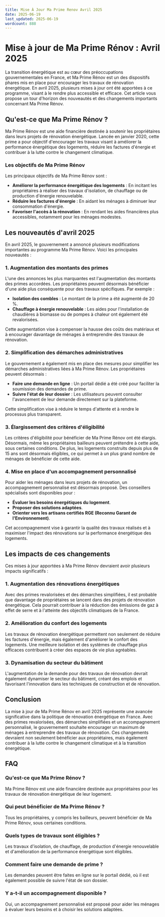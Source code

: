 ```yaml
---
title: Mise À Jour Ma Prime Renov Avril 2025
date: 2025-06-19
last_updated: 2025-06-19
wordcount: 888
---
```


# Mise à jour de Ma Prime Rénov : Avril 2025

La transition énergétique est au cœur des préoccupations gouvernementales en France, et Ma Prime Rénov est un des dispositifs phares mis en place pour encourager les travaux de rénovation énergétique. En avril 2025, plusieurs mises à jour ont été apportées à ce programme, visant à le rendre plus accessible et efficace. Cet article vous propose un tour d'horizon des nouveautés et des changements importants concernant Ma Prime Rénov.

## Qu'est-ce que Ma Prime Rénov ?

Ma Prime Rénov est une aide financière destinée à soutenir les propriétaires dans leurs projets de rénovation énergétique. Lancée en janvier 2020, cette prime a pour objectif d'encourager les travaux visant à améliorer la performance énergétique des logements, réduire les factures d'énergie et contribuer à la lutte contre le changement climatique. 

### Les objectifs de Ma Prime Rénov

Les principaux objectifs de Ma Prime Rénov sont :

- **Améliorer la performance énergétique des logements** : En incitant les propriétaires à réaliser des travaux d'isolation, de chauffage ou de production d'énergie renouvelable.
- **Réduire les factures d'énergie** : En aidant les ménages à diminuer leur consommation d'énergie.
- **Favoriser l'accès à la rénovation** : En rendant les aides financières plus accessibles, notamment pour les ménages modestes.

## Les nouveautés d'avril 2025

En avril 2025, le gouvernement a annoncé plusieurs modifications importantes au programme Ma Prime Rénov. Voici les principales nouveautés :

### 1. Augmentation des montants des primes

L'une des annonces les plus marquantes est l'augmentation des montants des primes accordées. Les propriétaires peuvent désormais bénéficier d'une aide plus conséquente pour des travaux spécifiques. Par exemple :

- **Isolation des combles** : Le montant de la prime a été augmenté de 20 %.
- **Chauffage à énergie renouvelable** : Les aides pour l'installation de chaudières à biomasse ou de pompes à chaleur ont également été revalorisées.

Cette augmentation vise à compenser la hausse des coûts des matériaux et à encourager davantage de ménages à entreprendre des travaux de rénovation.

### 2. Simplification des démarches administratives

Le gouvernement a également mis en place des mesures pour simplifier les démarches administratives liées à Ma Prime Rénov. Les propriétaires peuvent désormais :

- **Faire une demande en ligne** : Un portail dédié a été créé pour faciliter la soumission des demandes de prime.
- **Suivre l'état de leur dossier** : Les utilisateurs peuvent consulter l'avancement de leur demande directement sur la plateforme.

Cette simplification vise à réduire le temps d'attente et à rendre le processus plus transparent.

### 3. Élargissement des critères d'éligibilité

Les critères d'éligibilité pour bénéficier de Ma Prime Rénov ont été élargis. Désormais, même les propriétaires bailleurs peuvent prétendre à cette aide, sous certaines conditions. De plus, les logements construits depuis plus de 15 ans sont désormais éligibles, ce qui permet à un plus grand nombre de ménages de bénéficier de cette aide.

### 4. Mise en place d'un accompagnement personnalisé

Pour aider les ménages dans leurs projets de rénovation, un accompagnement personnalisé est désormais proposé. Des conseillers spécialisés sont disponibles pour :

- **Évaluer les besoins énergétiques du logement**.
- **Proposer des solutions adaptées**.
- **Orienter vers les artisans certifiés RGE (Reconnu Garant de l'Environnement)**.

Cet accompagnement vise à garantir la qualité des travaux réalisés et à maximiser l'impact des rénovations sur la performance énergétique des logements.

## Les impacts de ces changements

Ces mises à jour apportées à Ma Prime Rénov devraient avoir plusieurs impacts significatifs :

### 1. Augmentation des rénovations énergétiques

Avec des primes revalorisées et des démarches simplifiées, il est probable que davantage de propriétaires se lancent dans des projets de rénovation énergétique. Cela pourrait contribuer à la réduction des émissions de gaz à effet de serre et à l'atteinte des objectifs climatiques de la France.

### 2. Amélioration du confort des logements

Les travaux de rénovation énergétique permettent non seulement de réduire les factures d'énergie, mais également d'améliorer le confort des logements. Une meilleure isolation et des systèmes de chauffage plus efficaces contribuent à créer des espaces de vie plus agréables.

### 3. Dynamisation du secteur du bâtiment

L'augmentation de la demande pour des travaux de rénovation devrait également dynamiser le secteur du bâtiment, créant des emplois et favorisant l'innovation dans les techniques de construction et de rénovation.

## Conclusion

La mise à jour de Ma Prime Rénov en avril 2025 représente une avancée significative dans la politique de rénovation énergétique en France. Avec des primes revalorisées, des démarches simplifiées et un accompagnement personnalisé, le gouvernement souhaite encourager un maximum de ménages à entreprendre des travaux de rénovation. Ces changements devraient non seulement bénéficier aux propriétaires, mais également contribuer à la lutte contre le changement climatique et à la transition énergétique.

## FAQ

### Qu'est-ce que Ma Prime Rénov ?

Ma Prime Rénov est une aide financière destinée aux propriétaires pour les travaux de rénovation énergétique de leur logement.

### Qui peut bénéficier de Ma Prime Rénov ?

Tous les propriétaires, y compris les bailleurs, peuvent bénéficier de Ma Prime Rénov, sous certaines conditions.

### Quels types de travaux sont éligibles ?

Les travaux d'isolation, de chauffage, de production d'énergie renouvelable et d'amélioration de la performance énergétique sont éligibles.

### Comment faire une demande de prime ?

Les demandes peuvent être faites en ligne sur le portail dédié, où il est également possible de suivre l'état de son dossier.

### Y a-t-il un accompagnement disponible ?

Oui, un accompagnement personnalisé est proposé pour aider les ménages à évaluer leurs besoins et à choisir les solutions adaptées.